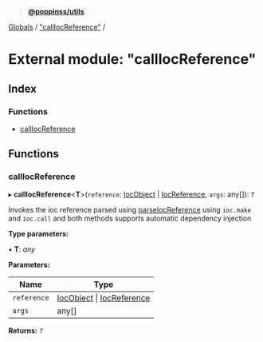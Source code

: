 > **[@poppinss/utils](../README.md)**

[Globals](../README.md) / ["callIocReference"](_calliocreference_.md) /

# External module: "callIocReference"

## Index

### Functions

* [callIocReference](_calliocreference_.md#calliocreference)

## Functions

###  callIocReference

▸ **callIocReference**<**T**>(`reference`: [IocObject](_parseiocreference_.md#iocobject) | [IocReference](_parseiocreference_.md#iocreference), `args`: any[]): *`T`*

Invokes the ioc reference parsed using [parseIocReference](_parseiocreference_.md#parseiocreference) using `ioc.make`
and `ioc.call` and both methods supports automatic dependency injection

**Type parameters:**

▪ **T**: *any*

**Parameters:**

Name | Type |
------ | ------ |
`reference` | [IocObject](_parseiocreference_.md#iocobject) \| [IocReference](_parseiocreference_.md#iocreference) |
`args` | any[] |

**Returns:** *`T`*